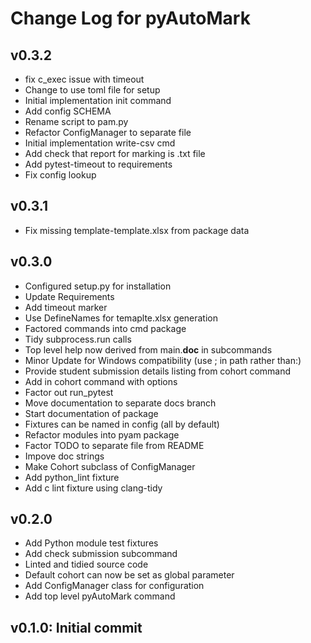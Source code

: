 # Change Log for pyAutoMark

## v0.3.2

* fix c_exec issue with timeout
* Change to use toml file for setup
* Initial implementation init command
* Add config SCHEMA
* Rename script to pam.py
* Refactor ConfigManager to separate file
* Initial implementation write-csv cmd
* Add check that report for marking is .txt file
* Add pytest-timeout to requirements
* Fix config lookup

## v0.3.1

* Fix missing template-template.xlsx from package data

## v0.3.0

* Configured setup.py for installation
* Update Requirements
* Add timeout marker
* Use DefineNames for temaplte.xlsx generation
* Factored commands into cmd package
* Tidy subprocess.run calls
* Top level help now derived from main.__doc__ in subcommands
* Minor Update for Windows compatibility (use ; in path rather than:)
* Provide student submission details listing from cohort command
* Add in cohort command with options
* Factor out run_pytest
* Move documentation to separate docs branch
* Start documentation of package
* Fixtures can be named in config (all by default)
* Refactor modules into pyam package
* Factor TODO to separate file from README
* Impove doc strings
* Make Cohort subclass of ConfigManager
* Add python_lint fixture
* Add c lint fixture using clang-tidy

## v0.2.0

* Add Python module test fixtures
* Add check submission subcommand
* Linted and tidied source code
* Default cohort can now be set as global parameter
* Add ConfigManager class for configuration
* Add top level pyAutoMark command


## v0.1.0:  Initial commit

